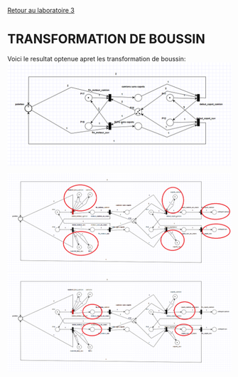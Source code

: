[Retour au laboratoire 3](../TP3/)

# TRANSFORMATION DE BOUSSIN

Voici le resultat optenue apret les transformation de boussin:
![simulation](static/boussin.PNG)


![simulation](static/boussin2.png)
![simulation](static/boussin3.png)


